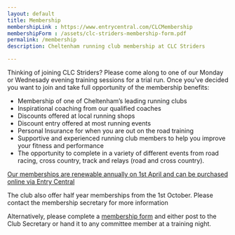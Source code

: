 ```yaml
---
layout: default
title: Membership
membershipLink : https://www.entrycentral.com/CLCMembership
membershipForm : /assets/clc-striders-membership-form.pdf
permalink: /membership
description: Cheltenham running club membership at CLC Striders

---
```


Thinking of joining CLC Striders? Please come along to one of our Monday or Wednesady evening training sessions for a trial run. Once you’ve decided you want to join and take full opportunity of the membership benefits:

   - Membership of one of Cheltenham’s leading running clubs
   - Inspirational coaching from our qualified coaches
   - Discounts offered at local running shops
   - Discount entry offered at most running events
   -  Personal Insurance for when you are out on the road training
   - Supportive and experienced running club members to help you improve your fitness and performance
   - The opportunity to complete in a variety of different events from road racing, cross country, track and relays (road and cross country).


<a href="{{ page.membershipLink }}">Our memberships are renewable annually on 1st April and can be purchased online via Entry Central</a>

The club also offer half year memberships from the 1st October. Please contact the membership secretary for more information

Alternatively, please complete a <a href="{{ page.membershipForm }}">membership form</a> and either post to the Club Secretary or hand it to any committee member at a training night.
